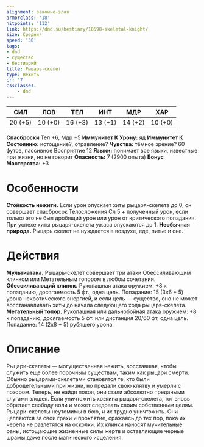 ```yaml
---
alignment: законно-злая
armorclass: '18'
hitpoints: '112'
link: https://dnd.su/bestiary/10598-skeletal-knight/
size: Средняя
speed: '30'
tags:
- dnd
- существо
- бестиарий
title: Рыцарь-скелет
type: Нежить
cr: '7'
cssclasses:
    - dnd
---
```



| СИЛ | ЛОВ | ТЕЛ | ИНТ | МДР | ХАР |
|---|---|---|---|---|---|
| 20 (+5) | 10 (+0) | 16 (+3) | 13 (+1) | 14 (+2) | 10 (+0) |
**Спасброски** Тел +6, Мдр +5
**Иммунитет К Урону:** яд
**Иммунитет К Состоянию:** истощение?, отравление?
**Чувства:** тёмное зрение? 60 футов, пассивное Восприятие 12
**Языки:** понимает все языки, известные при жизни, но не говорит
**Опасность:** 7 (2900 опыта)
**Бонус Мастерства:** +3


# Особенности
**Стойкость нежити.** Если урон опускает хиты рыцаря-скелета до 0, он совершает спасбросок Телосложения Сл 5 + полученный урон, если только это не был дробящий урон или урон от критического попадания. При успехе хиты рыцаря-скелета ужаса опускаются до 1.
**Необычная природа.** Рыцарь скелет не нуждается в воздухе, еде, питье и сне.


# Действия
**Мультиатака.** Рыцарь-скелет совершает три атаки Обессиливающим клинком или Метательным топором в любом сочетании.
**Обессиливающий клинок.** Рукопашная атака оружием: +8 к попаданию, досягаемость 5 фт., одна цель. Попадание: 15 (3к6 + 5) урона некротического энергией, и если цель — существо, оно не может восстанавливать хиты до начала следующего хода рыцаря-скелета.
**Метательный топор.** Рукопашная или дальнобойная атака оружием: +8 к попаданию, досягаемость 5 фт. или дистанция 20/60 фт, одна цель. Попадание: 14 (2к8 + 5) рубящего урона.


# Описание
Рыцари-скелеты — могущественная нежить, восставшая, чтобы служить еще более порочным существам, таким как рыцари смерти. Обычно рыцарями-скелетами становятся те, кто были добродетельными при жизни, но предали свою клятву и умерли с позором. Теперь, не найдя покоя, они стали абсолютно предаными слугами злодея. Если уничтожить хозяина рыцаря-скелета, тот вновь обретает свободу воли и может следовать своим собственным целям. Рыцари-скелеты неутомимы в бою, и их трудно уничтожить. Они цепляются за свои грехи и проклятие, сражаясь до тех пор, пока их черепа не разлетятся на осколки. Их клинки наносят мучительные раны, истощающие жизненные силы жертв и оставляющие черные шрамы даже после магического исцеления.
